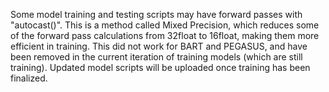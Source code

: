 Some model training and testing scripts may have forward passes with "autocast()". This is a method called Mixed Precision, which reduces some of the forward pass calculations from 32float to 16float, making them more efficient in training. This did not work for BART and PEGASUS, and have been removed in the current iteration of training models (which are still training). Updated model scripts will be uploaded once training has been finalized. 
